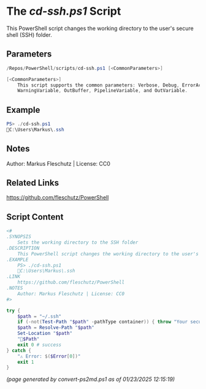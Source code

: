 The *cd-ssh.ps1* Script
===========================

This PowerShell script changes the working directory to the user's secure shell (SSH) folder.

Parameters
----------
```powershell
/Repos/PowerShell/scripts/cd-ssh.ps1 [<CommonParameters>]

[<CommonParameters>]
    This script supports the common parameters: Verbose, Debug, ErrorAction, ErrorVariable, WarningAction, 
    WarningVariable, OutBuffer, PipelineVariable, and OutVariable.
```

Example
-------
```powershell
PS> ./cd-ssh.ps1
📂C:\Users\Markus\.ssh

```

Notes
-----
Author: Markus Fleschutz | License: CC0

Related Links
-------------
https://github.com/fleschutz/PowerShell

Script Content
--------------
```powershell
<#
.SYNOPSIS
	Sets the working directory to the SSH folder
.DESCRIPTION
	This PowerShell script changes the working directory to the user's secure shell (SSH) folder.
.EXAMPLE
	PS> ./cd-ssh.ps1
	📂C:\Users\Markus\.ssh
.LINK
	https://github.com/fleschutz/PowerShell
.NOTES
	Author: Markus Fleschutz | License: CC0
#>

try {
	$path = "~/.ssh"
	if (-not(Test-Path "$path" -pathType container)) { throw "Your secure shell (SSH) folder at 📂$path doesn't exist (yet)" }
	$path = Resolve-Path "$path"
	Set-Location "$path"
	"📂$Path"
	exit 0 # success
} catch {
	"⚠️ Error: $($Error[0])"
	exit 1
}
```

*(page generated by convert-ps2md.ps1 as of 01/23/2025 12:15:19)*
